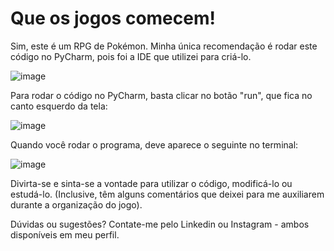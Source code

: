 # Que os jogos comecem!

Sim, este é um RPG de Pokémon. Minha única recomendação é rodar este código no PyCharm, pois foi a IDE que utilizei para criá-lo.

![image](https://github.com/LeRodrigues2005/Minigame-Pokemon-RPG/assets/97632543/c3e422ab-23a6-43bd-89a5-4d63ae4864ae)

Para rodar o código no PyCharm, basta clicar no botão "run", que fica no canto esquerdo da tela:

![image](https://github.com/LeRodrigues2005/Minigame-Pokemon-RPG/assets/97632543/228dc9c2-a8f6-4669-ac68-fa9bf7a231cf)

Quando você rodar o programa, deve aparece o seguinte no terminal:

![image](https://github.com/LeRodrigues2005/Minigame-Pokemon-RPG/assets/97632543/37b0fcbb-8b66-406b-bc06-10aed0909290)

Divirta-se e sinta-se a vontade para utilizar o código, modificá-lo ou estudá-lo. (Inclusive, têm alguns comentários que deixei para me auxiliarem durante a organização do jogo).

Dúvidas ou sugestões? Contate-me pelo Linkedin ou Instagram - ambos disponíveis em meu perfil.
